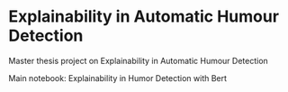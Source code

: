 # Explainability in Automatic Humour Detection
Master thesis project on Explainability in Automatic Humour Detection

Main notebook: Explainability in Humor Detection with Bert

